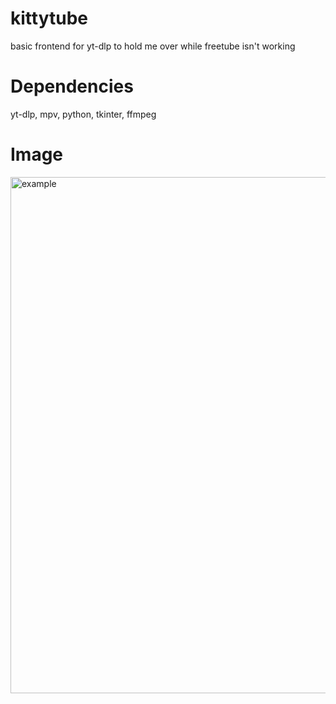 # kittytube
basic frontend for yt-dlp to hold me over while freetube isn't working

# Dependencies
yt-dlp, mpv, python, tkinter, ffmpeg

# Image
<img width="2142" height="826" alt="example" src="https://github.com/user-attachments/assets/0367f60a-7b12-40e2-bc38-5d97acac1818" />
